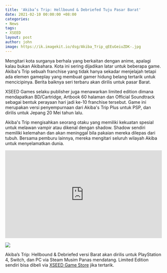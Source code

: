 ```yaml
---
title: 'Akiba’s Trip: Hellbound & Debriefed Tuju Pasar Barat'
date: 2021-02-10 00:00:00 +08:00
categories:
- News
tags:
- XSEED
layout: post
author: john
image: https://ik.imagekit.io/dsg/Akiba_Trip_qEEuGeiuZDK-.jpg
---
```


Mengitari kota surganya berhala yang berkaitan dengan anime, apalagi kalau bukan Akibahara. Kota ini sering dijadikan latar untuk beberapa game. Akiba's Trip sebuah franchise yang tidak hanya sekadar menjelajah tetapi ada elemen gameplay yang membuat gamer hidung belang tertarik untuk mencicipinya. Berita baiknya seri terbaru akan dirilis untuk pasar Barat.  

XSEED Games selaku publisher juga menawarkan limited edition dimana mendapatkan BD/Cartridge, Artbook 60 halaman dan Official Soundtrack sebagai bentuk perayaan hari jadi ke-10 franchise tersebut. Game ini merupakan versi penyempurnaan dari Akiba's Trip Plus untuk PSP, dan dirilis untuk Jepang 20 Mei tahun lalu.

Akiba's Trip mengisahkan seorang otaku yang memiliki kekuatan spesial untuk melawan vampir atau dikenal dengan shadow. Shadow sendiri memiliki kelemahan dan akan meninggal bila pakaian mereka dilepas dari tubuh. Bersama pemburu lainnya, mereka mengitari seluruh wilayah Akiba untuk menyelamatkan dunia.

<style>.embed-container { position: relative; padding-bottom: 56.25%; height: 0; overflow: hidden; max-width: 100%; } .embed-container iframe, .embed-container object, .embed-container embed { position: absolute; top: 0; left: 0; width: 100%; height: 100%; }</style><div class='embed-container'><iframe src='https://www.youtube.com/embed//anroe77RgkM' frameborder='0' allowfullscreen></iframe></div>

![](https://ik.imagekit.io/dsg/Akiba_Trip_Limited_Edition_ASR9Zbu14iQ.jpg)

Akiba’s Trip: Hellbound & Debriefed versi Barat akan dirilis untuk PlayStation 4, Switch, dan PC via Steam Musim Panas mendatang. Limited Edition sendiri bisa dibeli via [XSEED Game Store](https://store.xseedgames.com/) jika tertarik.